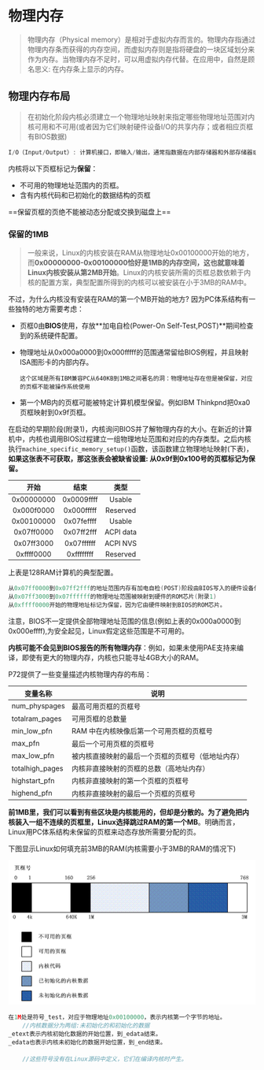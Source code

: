 # 物理内存

> 物理内存（Physical memory）是相对于虚拟内存而言的。物理内存指通过物理内存条而获得的内存空间，而虚拟内存则是指将硬盘的一块区域划分来作为内存。当物理内存不足时，可以用虚拟内存代替。在应用中，自然是顾名思义: 在内存条上显示的内存。



## 物理内存布局

> 在初始化阶段内核必须建立一个物理地址映射来指定哪些物理地址范围对内核可用和不可用(或者因为它们映射硬件设备I/O的共享内存；或者相应页框有BIOS数据)

```c
I/O（Input/Output）: 计算机接口，即输入/输出，通常指数据在内部存储器和外部存储器或其他周边设备之间的输入和输出。
```

内核将以下页框标记为**保留**：

- 不可用的物理地址范围内的页框。
- 含有内核代码和已初始化的数据结构的页框

==保留页框的页绝不能被动态分配或交换到磁盘上==



### 保留的1MB

> 一般来说，Linux的内核安装在RAM从物理地址0x00100000开始的地方，而**0x00000000-0x00100000恰好是1MB的内存空间，这也就意味着Linux内核安装从第2MB开始**。Linux的内核安装所需的页框总数依赖于内核的配置方案，典型配置所得到的内核可以被安装在小于3MB的RAM中。

不过，为什么内核没有安装在RAM的第一个MB开始的地方? 因为PC体系结构有一些独特的地方需要考虑：

- 页框0由**BIOS**使用，存放**加电自检(Power-On Self-Test,POST)**期间检查到的系统硬件配置。

- 物理地址从0x000a0000到0x000fffff的范围通常留给BIOS例程，并且映射ISA图形卡的内部内存。

  ``这个区域是所有IBM兼容PC从640KB到1MB之间著名的洞：物理地址存在但是被保留，对应的页框不能被操作系统使用``

- 第一个MB内的页框可能被特定计算机模型保留。例如IBM Thinkpnd把0xa0页框映射到0x9f页框。







在启动的早期阶段(附录1)，内核询问BIOS并了解物理内存的大小。在新近的计算机中，内核也调用BIOS过程建立一组物理地址范围和对应的内存类型。之后内核执行``machine_specific_memory_setup()``函数，该函数建立物理地址映射(下表)，**如果这张表不可获取，那这张表会被缺省设置: 从0x9f到0x100号的页框标记为保留。**

|    开始    |    结束    |   类型    |
| :--------: | :--------: | :-------: |
| 0x00000000 | 0x0009ffff |  Usable   |
| 0x000f0000 | 0x000fffff | Reserved  |
| 0x00100000 | 0x07feffff |  Usable   |
| 0x07ff0000 | 0x07ff2fff | ACPI data |
| 0x07ff3000 | 0x07ffffff | ACPI NVS  |
| 0xffff0000 | 0xffffffff | Reserved  |

上表是128RAM计算机的典型配置。

```c
从0x07ff0000到0x07ff2fff的地址范围内存有加电自检(POST)阶段由BIOS写入的硬件设备信息，在初始化阶段，内核将这些数据拷贝到一个合适的内核数据结构中，并认为这些页框是可用的。
从0x07ff3000到0x07ffffff的物理地址范围被映射到硬件的ROM芯片(附录1)
从0xffff0000开始的物理地址标记为保留，因为它由硬件映射到BIOS的ROM芯片。
```

注意，BIOS不一定提供全部物理地址范围的信息(例如上表的0x000a0000到0x000effff),为安全起见，Linux假定这些范围是不可用的。





**内核可能不会见到BIOS报告的所有物理内存**：例如，如果未使用PAE支持来编译，即使有更大的物理内存，内核也只能寻址4GB大小的RAM。

P72提供了一些变量描述内核物理内存的布局：

| 变量名称        | 说明                                               |
| --------------- | -------------------------------------------------- |
| num_physpages   | 最高可用页框的页框号                               |
| totalram_pages  | 可用页框的总数量                                   |
| min_low_pfn     | RAM 中在内核映像后第一个可用页框的页框号           |
| max_pfn         | 最后一个可用页框的页框号                           |
| max_low_pfn     | 被内核直接映射的最后一个页框的页框号（低地址内存） |
| totalhigh_pages | 内核非直接映射的页框的总数（高地址内存）           |
| highstart_pfn   | 内核非直接映射的第一个页框的页框号                 |
| highend_pfn     | 内核非直接映射的最后一个页框的页框号               |



**前1MB里，我们可以看到有些区块是内核能用的，但却是分散的。为了避免把内核装入一组不连续的页框里，Linux选择跳过RAM的第一个MB**。明确而言，Linux用PC体系结构未保留的页框来动态存放所需要分配的页。





下图显示Linux如何填充前3MB的RAM(内核需要小于3MB的RAM的情况下)

![内存布局](./%E5%86%85%E5%AD%98%E5%AF%BB%E5%9D%807_%E7%89%A9%E7%90%86%E5%86%85%E5%AD%98.assets/img_79cdb52217e693227ce1e960b6d45f5a.gif)

```c
在1M处是符号_test，对应于物理地址0x00100000，表示内核第一个字节的地址。
    //内核数据分为两组:未初始化的和初始化的数据
_etext表示内核初始化数据的开始位置，到_edata结束。
_edata也表示内核未初始化的数据开始位置，到_end结束。
    
    //这些符号没有在Linux源码中定义，它们在编译内核时产生。
```

